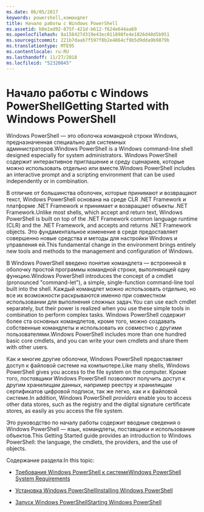 ```yaml
---
ms.date: 06/05/2017
keywords: powershell,командлет
title: Начало работы с Windows PowerShell
ms.assetid: b0e2ad92-875f-421d-b612-f624e644aa69
ms.openlocfilehash: 8a158427d319e43ec011898fe4e1826d48d5b951
ms.sourcegitcommit: 221b7daab7f597f8b2e4864cf9b5d9dda9b9879b
ms.translationtype: MTE95
ms.contentlocale: ru-RU
ms.lasthandoff: 11/27/2018
ms.locfileid: "52320845"
---
```

# <a name="getting-started-with-windows-powershell"></a><span data-ttu-id="10b76-103">Начало работы с Windows PowerShell</span><span class="sxs-lookup"><span data-stu-id="10b76-103">Getting Started with Windows PowerShell</span></span>
<span data-ttu-id="10b76-104">Windows PowerShell — это оболочка командной строки Windows, предназначенная специально для системных администраторов.</span><span class="sxs-lookup"><span data-stu-id="10b76-104">Windows PowerShell is a Windows command-line shell designed especially for system administrators.</span></span> <span data-ttu-id="10b76-105">Windows PowerShell содержит интерактивное приглашение и среду сценариев, которые можно использовать отдельно или вместе.</span><span class="sxs-lookup"><span data-stu-id="10b76-105">Windows PowerShell includes an interactive prompt and a scripting environment that can be used independently or in combination.</span></span>

<span data-ttu-id="10b76-106">В отличие от большинства оболочек, которые принимают и возвращают текст, Windows PowerShell основана на среде CLR .NET Framework и платформе .NET Framework и принимает и возвращает объекты .NET Framework.</span><span class="sxs-lookup"><span data-stu-id="10b76-106">Unlike most shells, which accept and return text, Windows PowerShell is built on top of the .NET Framework common language runtime (CLR) and the .NET Framework, and accepts and returns .NET Framework objects.</span></span> <span data-ttu-id="10b76-107">Это фундаментальное изменение в среде предоставляет совершенно новые средства и методы для настройки Windows и управления ей.</span><span class="sxs-lookup"><span data-stu-id="10b76-107">This fundamental change in the environment brings entirely new tools and methods to the management and configuration of Windows.</span></span>

<span data-ttu-id="10b76-108">В Windows PowerShell введено понятие командлета — встроенной в оболочку простой программы командной строки, выполняющей одну функцию.</span><span class="sxs-lookup"><span data-stu-id="10b76-108">Windows PowerShell introduces the concept of a cmdlet (pronounced "command-let"), a simple, single-function command-line tool built into the shell.</span></span> <span data-ttu-id="10b76-109">Каждый командлет можно использовать отдельно, но все их возможности раскрываются именно при совместном использовании для выполнения сложных задач.</span><span class="sxs-lookup"><span data-stu-id="10b76-109">You can use each cmdlet separately, but their power is realized when you use these simple tools in combination to perform complex tasks.</span></span> <span data-ttu-id="10b76-110">Windows PowerShell содержит более ста основных командлетов, кроме того, можно создавать собственные командлеты и использовать их совместно с другими пользователями.</span><span class="sxs-lookup"><span data-stu-id="10b76-110">Windows PowerShell includes more than one hundred basic core cmdlets, and you can write your own cmdlets and share them with other users.</span></span>

<span data-ttu-id="10b76-111">Как и многие другие оболочки, Windows PowerShell предоставляет доступ к файловой системе на компьютере.</span><span class="sxs-lookup"><span data-stu-id="10b76-111">Like many shells, Windows PowerShell gives you access to the file system on the computer.</span></span> <span data-ttu-id="10b76-112">Кроме того, *поставщики* Windows PowerShell позволяют получить доступ к другим хранилищам данных, например реестру и хранилищам сертификатов цифровой подписи, так же легко, как и к файловой системе.</span><span class="sxs-lookup"><span data-stu-id="10b76-112">In addition, Windows PowerShell *providers* enable you to access other data stores, such as the registry and the digital signature certificate stores, as easily as you access the file system.</span></span>

<span data-ttu-id="10b76-113">Это руководство по началу работы содержит вводные сведения о Windows PowerShell — язык, командлеты, поставщики и использование объектов.</span><span class="sxs-lookup"><span data-stu-id="10b76-113">This Getting Started guide provides an introduction to Windows PowerShell: the language, the cmdlets, the providers, and the use of objects.</span></span>

<span data-ttu-id="10b76-114">Содержание раздела:</span><span class="sxs-lookup"><span data-stu-id="10b76-114">In this topic:</span></span>

- [<span data-ttu-id="10b76-115">Требования Windows PowerShell к системе</span><span class="sxs-lookup"><span data-stu-id="10b76-115">Windows PowerShell System Requirements</span></span>](../setup/Windows-PowerShell-System-Requirements.md)

- [<span data-ttu-id="10b76-116">Установка Windows PowerShell</span><span class="sxs-lookup"><span data-stu-id="10b76-116">Installing Windows PowerShell</span></span>](../setup/Installing-Windows-PowerShell.md)

- [<span data-ttu-id="10b76-117">Запуск Windows PowerShell</span><span class="sxs-lookup"><span data-stu-id="10b76-117">Starting Windows PowerShell</span></span>](../setup/Starting-Windows-PowerShell.md)
